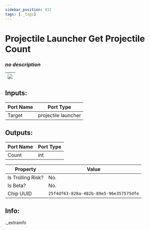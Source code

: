 ```yaml
---
sidebar_position: 432
tags: [._tags]
---
```


# Projectile Launcher Get Projectile Count


### *no description*

| ![](https://images-ext-2.discordapp.net/external/MPmIaQzlEPmgGWlgi-WxBBXt0Bjv_zWPkg1y1f_sy3s/https/www.recroomcircuits.com/image/circuit/absolute-value?width=206&height=108) |
|-----|

## Inputs:
| Port Name | Port Type |
|-----------|-----------|
| Target | projectile launcher |

## Outputs:
| Port Name | Port Type |
|-----------|-----------|
| Count | int | 

| Property  | Value |
|-------------------|-----------|
| Is Trolling Risk? | No. |
| Is Beta? | No. |
| Chip UUID | `25f4df63-828a-482b-89e5-96e357575dfe` |

## Info:
._extrainfo